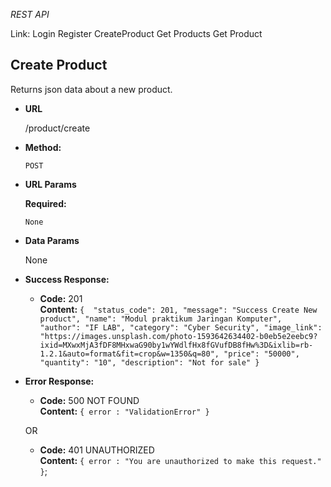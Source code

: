 *REST API*

Link:
Login
Register
CreateProduct
Get Products
Get Product

**Create Product**
----
  Returns json data about a new product.

* **URL**

  /product/create

* **Method:**

  `POST`
  
*  **URL Params**

   **Required:**
 
   `None`

* **Data Params**

    None

* **Success Response:**

  * **Code:** 201 <br />
    **Content:** `{ 
    "status_code": 201,
    "message": "Success Create New product",
    "name": "Modul praktikum Jaringan Komputer",
    "author": "IF LAB",
    "category": "Cyber Security",
    "image_link": "https://images.unsplash.com/photo-1593642634402-b0eb5e2eebc9?ixid=MXwxMjA3fDF8MHxwaG90by1wYWdlfHx8fGVufDB8fHw%3D&ixlib=rb-1.2.1&auto=format&fit=crop&w=1350&q=80",
    "price": "50000",
    "quantity": "10",
    "description": "Not for sale"
}`
 
* **Error Response:**

  * **Code:** 500 NOT FOUND <br />
    **Content:** `{ error : "ValidationError" }`

  OR

  * **Code:** 401 UNAUTHORIZED <br />
    **Content:** `{ error : "You are unauthorized to make this request." }`;